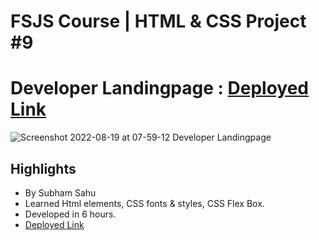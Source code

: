 # FSJS Course | HTML & CSS Project #9

# Developer Landingpage : [Deployed Link](https://tiny-rugelach-5fc0ed.netlify.app/)
![Screenshot 2022-08-19 at 07-59-12 Developer Landingpage](https://user-images.githubusercontent.com/43786036/185529811-e85043c3-5e40-4d7f-89c9-eaa907618790.png)

## Highlights
- By Subham Sahu
- Learned Html elements, CSS fonts & styles, CSS Flex Box.
- Developed in 6 hours.
- [Deployed Link](https://tiny-rugelach-5fc0ed.netlify.app/)
